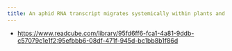 ```yaml
---
title: An aphid RNA transcript migrates systemically within plants and is a virulence factor
---
```


- https://www.readcube.com/library/95fd6ff6-fca1-4a81-9ddb-c57079c1e1f2:95efbbb6-08df-471f-945d-bc1bb8b1f86d